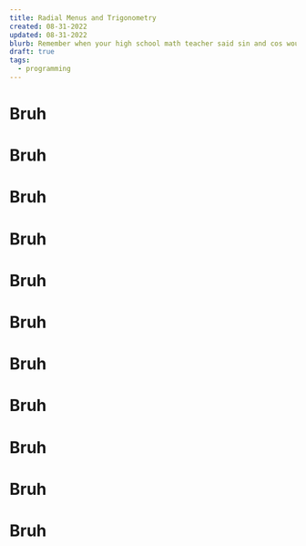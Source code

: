 ```yaml
---
title: Radial Menus and Trigonometry
created: 08-31-2022
updated: 08-31-2022
blurb: Remember when your high school math teacher said sin and cos would be important one day?
draft: true
tags:
  - programming
---
```


# Bruh

# Bruh

# Bruh

# Bruh

# Bruh

# Bruh

# Bruh

# Bruh

# Bruh

# Bruh

# Bruh
